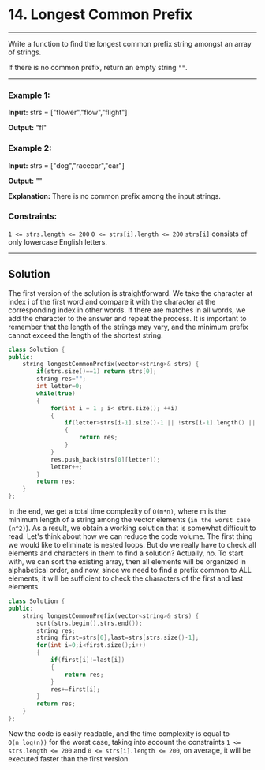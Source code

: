 # 14. Longest Common Prefix
______________
Write a function to find the longest common prefix string amongst an array of strings.

If there is no common prefix, return an empty string `""`.

______________

### Example 1:

**Input:** strs = ["flower","flow","flight"]

**Output:** "fl"

### Example 2:

**Input:** strs = ["dog","racecar","car"]

**Output:** ""

**Explanation:** There is no common prefix among the input strings.
 

### Constraints:

`1 <= strs.length <= 200`
`0 <= strs[i].length <= 200`
`strs[i]` consists of only lowercase English letters.
_________________

## Solution

The first version of the solution is straightforward. We take the character at index i of the first word and compare it with the character at the corresponding index in other words. If there are matches in all words, we add the character to the answer and repeat the process. It is important to remember that the length of the strings may vary, and the minimum prefix cannot exceed the length of the shortest string.

```cpp
class Solution {
public:
    string longestCommonPrefix(vector<string>& strs) {
        if(strs.size()==1) return strs[0];
        string res="";
        int letter=0;
        while(true)
        {
            for(int i = 1 ; i< strs.size(); ++i)
            {
                if(letter>strs[i-1].size()-1 || !strs[i-1].length() || strs[i-1][letter]!=strs[i][letter])   
                {
                    return res;
                }
            }
            res.push_back(strs[0][letter]);
            letter++;
        }
        return res;
    }
};
```

In the end, we get a total time complexity of `O(m*n)`, where m is the minimum length of a string among the vector elements (`in the worst case (n^2)`). As a result, we obtain a working solution that is somewhat difficult to read. Let's think about how we can reduce the code volume. The first thing we would like to eliminate is nested loops. But do we really have to check all elements and characters in them to find a solution? Actually, no. To start with, we can sort the existing array, then all elements will be organized in alphabetical order, and now, since we need to find a prefix common to ALL elements, it will be sufficient to check the characters of the first and last elements.

```cpp
class Solution {
public:
    string longestCommonPrefix(vector<string>& strs) {
        sort(strs.begin(),strs.end());
        string res;
        string first=strs[0],last=strs[strs.size()-1];
        for(int i=0;i<first.size();i++)
        {
            if(first[i]!=last[i])
            {
                return res;
            }
            res+=first[i];
        }
        return res;
    }
};
```

Now the code is easily readable, and the time complexity is equal to `O(n_log(n))` for the worst case, taking into account the constraints `1 <= strs.length <= 200` and `0 <= strs[i].length <= 200`, on average, it will be executed faster than the first version.